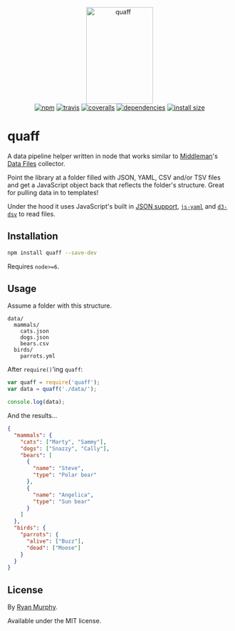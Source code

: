 <p align="center">
  <img src="https://i.imgur.com/yC80ftQ.png" width="150" height="217" alt="quaff">
  <br>
  <a href="https://www.npmjs.org/package/quaff"><img src="https://img.shields.io/npm/v/quaff.svg?style=flat" alt="npm"></a>
  <a href="https://travis-ci.org/rdmurphy/quaff"><img src="https://travis-ci.org/rdmurphy/quaff.svg?branch=master" alt="travis"></a>
  <a href="https://coveralls.io/github/rdmurphy/quaff?branch=master"><img src="https://coveralls.io/repos/rdmurphy/quaff/badge.svg?branch=master&service=github" alt="coveralls"></a>
  <a href="https://david-dm.org/rdmurphy/quaff"><img src="https://david-dm.org/rdmurphy/quaff/status.svg" alt="dependencies"></a>
  <a href="https://packagephobia.now.sh/result?p=quaff"><img src="https://packagephobia.now.sh/badge?p=quaff" alt="install size"></a>
</p>

# quaff

A data pipeline helper written in node that works similar to [Middleman](https://middlemanapp.com/)'s [Data Files](https://middlemanapp.com/advanced/data_files/) collector.

Point the library at a folder filled with JSON, YAML, CSV and/or TSV files and get a JavaScript object back that reflects the folder's structure. Great for pulling data in to templates!

Under the hood it uses JavaScript's built in [JSON support](https://developer.mozilla.org/en-US/docs/Web/JavaScript/Reference/Global_Objects/JSON), [`js-yaml`](https://github.com/nodeca/js-yaml) and [`d3-dsv`](https://github.com/d3/d3-dsv) to read files.

## Installation

```sh
npm install quaff --save-dev
```

Requires `node>=6`.

## Usage

Assume a folder with this structure.

```
data/
  mammals/
    cats.json
    dogs.json
    bears.csv
  birds/
    parrots.yml
```

After `require()`'ing `quaff`:

```js
var quaff = require('quaff');
var data = quaff('./data/');

console.log(data);
```

And the results...

```json
{
  "mammals": {
    "cats": ["Marty", "Sammy"],
    "dogs": ["Snazzy", "Cally"],
    "bears": [
      {
        "name": "Steve",
        "type": "Polar bear"
      },
      {
        "name": "Angelica",
        "type": "Sun bear"
      }
    ]
  },
  "birds": {
    "parrots": {
      "alive": ["Buzz"],
      "dead": ["Moose"]
    }
  }
}
```

## License

By [Ryan Murphy](https://twitter.com/rdmurphy).

Available under the MIT license.
